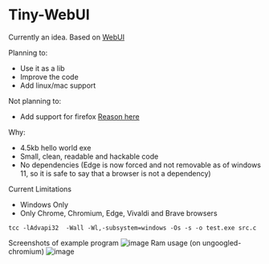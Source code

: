 # Tiny-WebUI
Currently an idea. Based on [WebUI](https://github.com/alifcommunity/webui)

Planning to:
- Use it as a lib
- Improve the code
- Add linux/mac support

Not planning to:
- Add support for firefox [Reason here](https://bugzilla.mozilla.org/show_bug.cgi?id=1682593)

Why:
- 4.5kb hello world exe
- Small, clean, readable and hackable code
- No dependencies (Edge is now forced and not removable as of windows 11, so it is safe to say that a browser is not a dependency)

Current Limitations
- Windows Only
- Only Chrome, Chromium, Edge, Vivaldi and Brave browsers
```
tcc -lAdvapi32  -Wall -Wl,-subsystem=windows -Os -s -o test.exe src.c
```

Screenshots of example program
![image](https://user-images.githubusercontent.com/34981798/228827427-205ac104-e1c5-4625-bfd5-ce207079f20b.png)
Ram usage (on ungoogled-chromium)
![image](https://user-images.githubusercontent.com/34981798/228827631-e2b518ce-9940-4cac-a9a7-678467be415f.png)
